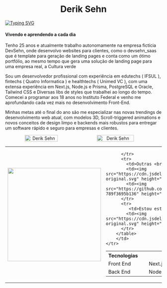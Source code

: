 <h1 align="center">Derik Sehn</h1>

[![Typing SVG](https://readme-typing-svg.herokuapp.com/?color=4169E1&size=35&center=true&vCenter=true&width=1000&lines=HELLO,+My+name+is+Derik+Sehn;I'm+21+years+old;I'm+from+Brazil;Be+Welcome!+:%29)](https://git.io/typing-svg) 

<div>
   <h4>Vivendo e aprendendo a cada dia</h4>
   <p>Tenho 25 anos e atualmente trabalho autonomamente na empresa fictícia DevSehn, onde desenvolvo websites para clientes, como o devsehn_saas que é template para geração de landing pages e conta como um ótimo portfólio, ao mesmo tempo que gera uma solução de landing page para uma empresa real, a Cultura verde</p>
   <p>Sou um desenvolvedor profissional com experiência em edutechs ( IFSUL ), fintechs ( Quatro Informatica ) e healthtechs ( Unimed VC ), com uma extensa experiência em Next.js, Node.js e Prisma, PostgreSQL e Oracle, Tailwind CSS e Diversas libs de styles que trabalhei ao longo do tempo. Comecei a programar aos 18 anos no Instituto Federal e venho me aprofundando cada vez mais no desenvolvimento Front-End.</p>
  <p>
    Minhas metas até o final do ano são me especializar nas novas trendings de desenvolvimento web atual, com modelos 3D, Scroll-triggered animations e novos conceitos de design limpo e backends mais robustos para entregar um software rápido e seguro para empresas e clientes.
  </p>
</div>

<div align="center">
   <div style="display: flex; align-items: center;">
      <img height="auto" width="46%" src="https://github-readme-stats.vercel.app/api?username=DerikSehn&show_icons=true&theme=algolia&include_all_commits=true&count_private=true" alt="Derik Sehn"/>  
      
   <img height="auto" width="48.7%" src="https://github-readme-streak-stats.herokuapp.com/?user=DerikSehn&theme=algolia" alt="Derik Sehn" />
   </div>
</div>

<div align="center">
<table>
    <tr>
        <td>
            <img width="300" src="https://github-readme-stats.vercel.app/api/top-langs/?username=DerikSehn&layout=pie&theme=algolia" />
        </td>
        <td>
             <table>
          <tr>
            <th>Tecnologias</th>
          </tr>
          <tr>
            <td>Front End</td>
            <td><img src="https://cdn.jsdelivr.net/gh/devicons/devicon@latest/icons/nextjs/nextjs-original.svg" height="15px"/> Next.js</td>
            <td><img src="https://cdn.jsdelivr.net/gh/devicons/devicon/icons/react/react-original.svg" height="15px" /> React</td>
            <td><img src="https://cdn.jsdelivr.net/gh/devicons/devicon/icons/css3/css3-original.svg" height="15px" /> CSS3</td>
            <td><img src="https://cdn.jsdelivr.net/gh/devicons/devicon/icons/javascript/javascript-original.svg" height="15px" /> JavaScript</td>
            <td><img src="https://cdn.jsdelivr.net/gh/devicons/devicon/icons/typescript/typescript-original.svg" height="15px" /> TypeScript</td>
          </tr>
          <tr>
            <td>Back End</td>  <td><img src="https://cdn.jsdelivr.net/gh/devicons/devicon/icons/nodejs/nodejs-original.svg" height="15px" /> Node.js</td>
            <td><img src="https://cdn.jsdelivr.net/gh/devicons/devicon/icons/express/express-original.svg" height="15px" /> Express</td>
            <td><img src="https://cdn.jsdelivr.net/gh/devicons/devicon/icons/nestjs/nestjs-original.svg" height="15px"/> Nest.js</td>
            
          </tr>
          <tr>
            <td>Outras <br>ferramentas</td>
            <td><img src="https://cdn.jsdelivr.net/gh/devicons/devicon/icons/typescript/typescript-original.svg" height="15px" /> Typescript</td>
            <td><img src="https://github.com/sehn0/sehn0/assets/108950428/6737ce11-303c-4a09-965b-789f3695b136" height="15px"/> Prisma</td>
          </tr>
          <tr>
             <td>Estou estudando</td>
            <td><img src="https://cdn.jsdelivr.net/gh/devicons/devicon@latest/icons/nextjs/nextjs-original.svg" height="15px"/> Next.js</td>
          </tr>
        </table>
        </td>
    </tr>
</table>
   
</div>
